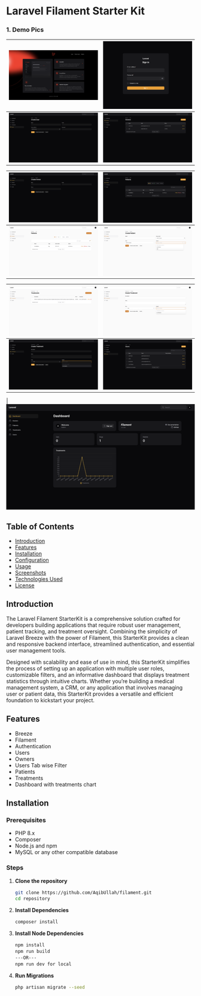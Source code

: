 # Laravel Filament Starter Kit

### 1. Demo Pics

[//]: # (![Laravel Chat App]&#40;public/images/1.png&#41;)

| ![Image 1](public/images/1.png)  | ![Image 2](public/images/2.png) |
|----------------------------------|---------------------------------|
| ![Image 3](public/images/13.png) | ![Image 4](public/images/4.png) |

| ![Image 1](public/images/5.png) | ![Image 2](public/images/6.png) |
|---------------------------------|---------------------------------|
| ![Image 3](public/images/7.png) | ![Image 4](public/images/8.png) |

| ![Image 1](public/images/9.png)  | ![Image 2](public/images/10.png) |
|----------------------------------|----------------------------------|
| ![Image 3](public/images/11.png) | ![Image 4](public/images/12.png)  |

| ![Image 3](public/images/3.png)

## Table of Contents
- [Introduction](#introduction)
- [Features](#features)
- [Installation](#installation)
- [Configuration](#configuration)
- [Usage](#usage)
- [Screenshots](#screenshots)
- [Technologies Used](#technologies-used)
- [License](#license)

## Introduction
The Laravel Filament StarterKit is a comprehensive solution crafted for developers building applications that require robust user management, patient tracking, and treatment oversight. Combining the simplicity of Laravel Breeze with the power of Filament, this StarterKit provides a clean and responsive backend interface, streamlined authentication, and essential user management tools.

Designed with scalability and ease of use in mind, this StarterKit simplifies the process of setting up an application with multiple user roles, customizable filters, and an informative dashboard that displays treatment statistics through intuitive charts. Whether you’re building a medical management system, a CRM, or any application that involves managing user or patient data, this StarterKit provides a versatile and efficient foundation to kickstart your project.
## Features
- Breeze
- Filament
- Authentication
- Users
- Owners
- Users Tab wise Filter
- Patients
- Treatments
- Dashboard with treatments chart

## Installation

### Prerequisites
- PHP 8.x
- Composer
- Node.js and npm
- MySQL or any other compatible database

### Steps

1. **Clone the repository**
   ```bash
   git clone https://github.com/AqibUllah/filament.git
   cd repository

2. **Install Dependencies**
    ```bash
    composer install

3. **Install Node Dependencies**
    ```bash
    npm install
    npm run build 
   ---OR--- 
   npm run dev for local
   
4. **Run Migrations**
    ```bash
    php artisan migrate --seed
